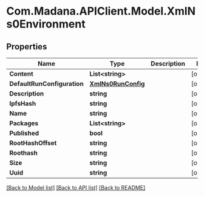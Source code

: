 
# Com.Madana.APIClient.Model.XmlNs0Environment

## Properties

Name | Type | Description | Notes
------------ | ------------- | ------------- | -------------
**Content** | **List&lt;string&gt;** |  | [optional] 
**DefaultRunConfiguration** | [**XmlNs0RunConfig**](XmlNs0RunConfig.md) |  | [optional] 
**Description** | **string** |  | [optional] 
**IpfsHash** | **string** |  | [optional] 
**Name** | **string** |  | [optional] 
**Packages** | **List&lt;string&gt;** |  | [optional] 
**Published** | **bool** |  | [optional] 
**RootHashOffset** | **string** |  | [optional] 
**Roothash** | **string** |  | [optional] 
**Size** | **string** |  | [optional] 
**Uuid** | **string** |  | [optional] 

[[Back to Model list]](../README.md#documentation-for-models)
[[Back to API list]](../README.md#documentation-for-api-endpoints)
[[Back to README]](../README.md)

